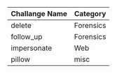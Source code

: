 
|Challange Name| Category |
|-- |--|
|delete| Forensics |
|follow_up| Forensics |
|impersonate| Web |
|pillow| misc |
